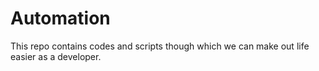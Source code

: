 # Automation

This repo contains codes and scripts though which we can make out life easier
as a developer.
